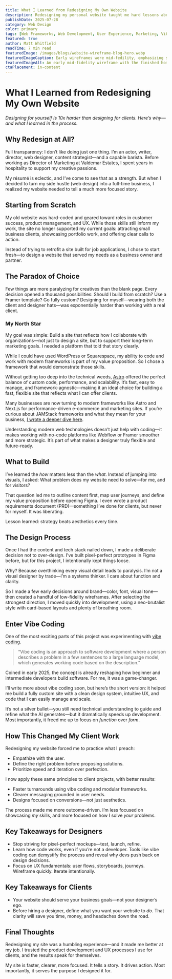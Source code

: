 ```yaml
---
title: What I Learned from Redesigning My Own Website
description: Redesigning my personal website taught me hard lessons about UX, visual design, and development. In this post, I share what went wrong, what worked, and how it’s reshaped my client work. Perfect for designers, freelancers, and business owners planning a website revamp.
publishDate: 2025-07-28
category: Web Design
color: primary
tags: [Web Frameworks, Web Development, User Experience, Marketing, Vibe Coding]
featured: true
author: Matt Whitfield
readTime: 7 min read
featuredImage: /images/blogs/website-wireframe-blog-hero.webp
featuredImageCaption: Early wireframes were mid-fedility, emphasizing simple branding and visual design decisions. This made it easy to streamline the development process by leveraging modern AI coding techniques to achieve pixel-perfect design without the need to overthink high-fidelity mockups and prototypes.
featuredImageAlt: An early mid-fidelity wireframe with the finished home page of the website overlayed on top of it. 
ctaPlacement: in-content
---
```



# **What I Learned from Redesigning My Own Website**

*Designing for yourself is 10x harder than designing for clients. Here’s why—and what I learned in the process.*

## **Why Redesign at All?**

Full transparency: I don’t like doing just one thing. I’m an actor, writer, director, web designer, content strategist—and a capable barista. Before working as Director of Marketing at Valdemar Estates, I spent years in hospitality to support my creative passions.

My résumé is eclectic, and I’ve come to see that as a strength. But when I decided to turn my side hustle (web design) into a full-time business, I realized my website needed to tell a much more focused story.

## **Starting from Scratch**

My old website was hard-coded and geared toward roles in customer success, product management, and UX. While those skills still inform my work, the site no longer supported my current goals: attracting small business clients, showcasing portfolio work, and offering clear calls to action.

Instead of trying to retrofit a site built for job applications, I chose to start fresh—to design a website that served my needs as a business owner and partner.

## **The Paradox of Choice**

Few things are more paralyzing for creatives than the blank page. Every decision opened a thousand possibilities: Should I build from scratch? Use a Framer template? Go fully custom? Designing for myself—wearing both the client and designer hats—was exponentially harder than working with a real client.

### **My North Star**

My goal was simple: Build a site that reflects how I collaborate with organizations—not just to design a site, but to support their long-term marketing goals. I needed a platform that told that story clearly.

While I could have used WordPress or Squarespace, my ability to code and work with modern frameworks is part of my value proposition. So I chose a framework that would demonstrate those skills.

Without getting too deep into the technical weeds, [Astro](https://astro.build/) offered the perfect balance of custom code, performance, and scalability. It’s fast, easy to manage, and framework-agnostic—making it an ideal choice for building a fast, flexible site that reflects what I can offer clients.

Many businesses are now turning to modern frameworks like Astro and Next.js for performance-driven e-commerce and marketing sites. If you’re curious about JAMStack frameworks and what they mean for your business, [I wrote a deeper dive here](https://mattwhitfield.xyz/blog/what-is-jamstack).

Understanding modern web technologies doesn’t just help with coding—it makes working with no-code platforms like Webflow or Framer smoother and more strategic. It’s part of what makes a designer truly flexible and future-ready.

## **What to Build**

I’ve learned the *how* matters less than the *what*. Instead of jumping into visuals, I asked: What problem does my website need to solve—for me, and for visitors?

That question led me to outline content first, map user journeys, and define my value proposition before opening Figma. I even wrote a product requirements document (PRD)—something I’ve done for clients, but never for myself. It was liberating.

Lesson learned: strategy beats aesthetics every time.

## **The Design Process**

Once I had the content and tech stack nailed down, I made a deliberate decision not to over-design. I’ve built pixel-perfect prototypes in Figma before, but for this project, I intentionally kept things loose.

Why? Because overthinking every visual detail leads to paralysis. I’m not a visual designer by trade—I’m a systems thinker. I care about function and clarity.

So I made a few early decisions around brand—color, font, visual tone—then created a handful of low-fidelity wireframes. After selecting the strongest direction, I moved quickly into development, using a neo-brutalist style with card-based layouts and plenty of breathing room.

## **Enter Vibe Coding**

One of the most exciting parts of this project was experimenting with [vibe coding](https://en.wikipedia.org/wiki/Vibe_coding).

> “Vibe coding is an approach to software development where a person describes a problem in a few sentences to a large language model, which generates working code based on the description.”
> 

Coined in early 2025, the concept is already reshaping how beginner and intermediate developers build software. For me, it was a game-changer.

I’ll write more about vibe coding soon, but here’s the short version: it helped me build a fully custom site with a clean design system, intuitive UX, and code that I can easily manage and scale.

It’s not a silver bullet—you still need technical understanding to guide and refine what the AI generates—but it dramatically speeds up development. Most importantly, it freed me up to focus on *function* over *form*.

## **How This Changed My Client Work**

Redesigning my website forced me to practice what I preach:

- Empathize with the user.
- Define the right problem before proposing solutions.
- Prioritize speed and iteration over perfection.

I now apply these same principles to client projects, with better results:

- Faster turnarounds using vibe coding and modular frameworks.
- Clearer messaging grounded in user needs.
- Designs focused on conversions—not just aesthetics.

The process made me more outcome-driven. I’m less focused on showcasing *my* skills, and more focused on how I solve *your* problems.

## **Key Takeaways for Designers**

- Stop striving for pixel-perfect mockups—test, launch, refine.
- Learn how code works, even if you’re not a developer. Tools like vibe coding can demystify the process and reveal why devs push back on design decisions.
- Focus on UX fundamentals: user flows, storyboards, journeys. Wireframe quickly. Iterate intentionally.

## **Key Takeaways for Clients**

- Your website should serve your business goals—not your designer’s ego.
- Before hiring a designer, define what you want your website to *do*. That clarity will save you time, money, and headaches down the road.

## **Final Thoughts**

Redesigning my site was a humbling experience—and it made me better at my job. I trusted the product development and UX processes I use for clients, and the results speak for themselves.

My site is faster, clearer, more focused. It tells a story. It drives action. Most importantly, it serves the purpose I designed it for.